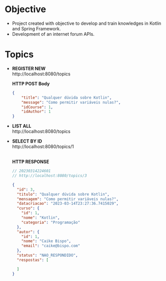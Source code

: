 # Objective
* Project created with objective to develop and train knowledges in Kotlin and Spring Framework. <br>
* Development of an internet forum APIs.

# Topics
* **REGISTER NEW** <br>
http://localhost:8080/topics

    **HTTP POST Body**
    ```JSON
    {
        "title": "Qualquer dúvida sobre Kotlin",
        "message": "Como permitir variáveis nulas?",
        "idCourse": 1,
        "idAuthor": 1
    }
    ```

* **LIST ALL**<br>
http://localhost:8080/topics

* **SELECT BY ID** <br>
http://localhost:8080/topics/1 <br><br>

    **HTTP RESPONSE**
    ```KOTLIN
    // 20230314224601
    // http://localhost:8080/topics/3
    ```

    ```JSON
    {
      "id": 3,
      "titulo": "Qualquer dúvida sobre Kotlin",
      "mensagem": "Como permitir variáveis nulas?",
      "datacriacao": "2023-03-14T23:27:36.7415029",
      "curso": {
        "id": 1,
        "nome": "Kotlin",
        "categoria": "Programação"
      },
      "autor": {
        "id": 1,
        "nome": "Caike Bispo",
        "email": "caike@bispo.com"
      },
      "status": "NAO_RESPONDIDO",
      "respostas": [
    
      ]
    }
    ```


